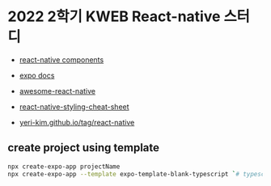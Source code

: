 # 2022 2학기 KWEB React-native 스터디

- [react-native components](https://reactnative.dev/docs/components-and-apis)

- [expo docs](https://docs.expo.dev/)

- [awesome-react-native](https://github.com/jondot/awesome-react-native)

- [react-native-styling-cheat-sheet](https://github.com/vhpoet/react-native-styling-cheat-sheet)

- [yeri-kim.github.io/tag/react-native](https://yeri-kim.github.io/tag/react-native)


## create project using template
```bash
npx create-expo-app projectName
npx create-expo-app --template expo-template-blank-typescript `# typescript`
```